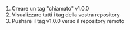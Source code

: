 1. Creare un tag "chiamato" v1.0.0
2. Visualizzare tutti i tag della vostra repository
3. Pushare il tag v1.0.0 verso il repository remoto  